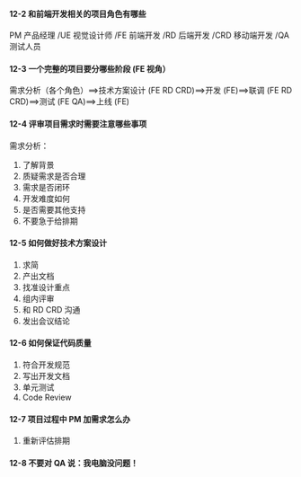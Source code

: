 #### 12-2 和前端开发相关的项目角色有哪些

PM 产品经理 /UE 视觉设计师 /FE 前端开发 /RD 后端开发 /CRD 移动端开发 /QA 测试人员

#### 12-3 一个完整的项目要分哪些阶段 (FE 视角）

需求分析（各个角色）==>技术方案设计 (FE RD CRD)==>开发 (FE)==>联调 (FE RD CRD)==>测试 (FE QA)==>上线 (FE)

#### 12-4 评审项目需求时需要注意哪些事项

需求分析：
1. 了解背景
2. 质疑需求是否合理
3. 需求是否闭环
4. 开发难度如何
5. 是否需要其他支持
6. 不要急于给排期

#### 12-5 如何做好技术方案设计

1. 求简
2. 产出文档
3. 找准设计重点
4. 组内评审
5. 和 RD CRD 沟通
6. 发出会议结论

#### 12-6 如何保证代码质量

1. 符合开发规范
2. 写出开发文档
3. 单元测试
4. Code Review

#### 12-7 项目过程中 PM 加需求怎么办

1. 重新评估排期

#### 12-8 不要对 QA 说：我电脑没问题！
